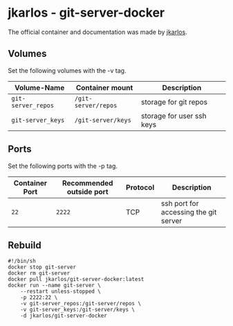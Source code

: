 # jkarlos - git-server-docker

The official container and documentation was made by [jkarlos](https://hub.docker.com/r/jkarlos/git-server-docker).

## Volumes

Set the following volumes with the -v tag.

| Volume-Name        | Container mount     | Description               |
| ------------------ | ------------------- | ------------------------- |
| `git-server_repos` | `/git-server/repos` | storage for git repos     |
| `git-server_keys`  | `/git-server/keys`  | storage for user ssh keys |

## Ports

Set the following ports with the -p tag.

| Container Port | Recommended outside port | Protocol | Description                           |
| -------------- | ------------------------ | -------- | ------------------------------------- |
| `22`           | `2222`                   | TCP      | ssh port for accessing the git server |

## Rebuild

```shell
#!/bin/sh
docker stop git-server
docker rm git-server
docker pull jkarlos/git-server-docker:latest
docker run --name git-server \
    --restart unless-stopped \
    -p 2222:22 \
    -v git-server_repos:/git-server/repos \
    -v git-server_keys:/git-server/keys \
    -d jkarlos/git-server-docker
```
